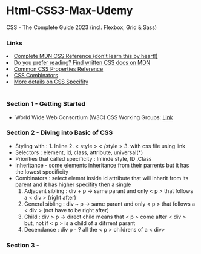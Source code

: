 # Html-CSS3-Max-Udemy

CSS - The Complete Guide 2023 (incl. Flexbox, Grid & Sass)

<section>
<h3>Links</h3>
  <li><a href="https://developer.mozilla.org/en-US/docs/Web/CSS/Reference">Complete MDN CSS Reference (don't learn this by heart!)</a></li>
  <li><a href="https://developer.mozilla.org/en-US/docs/Web/CSS">Do you prefer reading? Find written CSS docs on MDN</a></li>
  <li><a href="https://developer.mozilla.org/en-US/docs/Web/CSS/CSS_Properties_Reference">Common CSS Properties Reference</a></li>
  <li><a href="https://developer.mozilla.org/en-US/docs/Learn/CSS/Introduction_to_CSS/Combinators_and_multiple_selectors">CSS Combinators</a></li>
  <li><a href="https://developer.mozilla.org/en-US/docs/Web/CSS/Specificity">More details on CSS Specifity</a></li>
<section>
<br>
<h3>Section 1 - Getting Started</h3>
<ul>
  <li>World Wide Web Consortium (W3C) CSS Working Groups: <a href="https://www.w3.org/TR/tr-groups-all#tr_Cascading_Style_Sheets__CSS__Working_Group">Link</a></li>
</ul>

<h3>Section 2 - Diving into Basic of CSS</h3>
<ul>
  <li>Styling with : 1. Inline 2. < style > < /style > 3. with css file using link</li>
  <li>Selectors : element, id, class, attribute, universal(*)</li>
  <li>Priorities that called specificity : Inlinde style, ID ,Class</li>
  <li>Inheritance - some elements inheritance from their parrents but it has the lowest specificity</li>
  <li>Combinators : select elemnt inside id attribute that will inherit from its parent and it has higher specifity then a single
  <ol>
    <li>Adjacent sibling : div + p -> same parant and only < p > that follows a < div > (right after)</li>
    <li>General sibling : div ~ p -> same parant and only < p > that follows a < div > (not have to be right after)</li>
    <li>Child : div > p -> direct child means that < p > come after < div > but, not if < p > is a child of a difrrent parant</li>
    <li>Decendance : div p - ? all the < p > childrens of a < div>  </li>
  </ol>
  </li>
</ul>

<h3>Section 3 - </h3>
<ul>
</ul>
